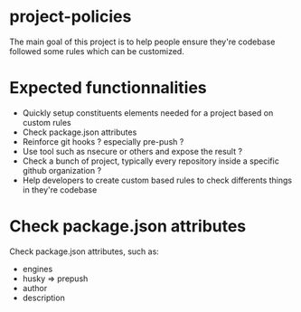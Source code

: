 # project-policies

The main goal of this project is to help people ensure they're codebase followed some rules which can be customized.

# Expected functionnalities

- Quickly setup constituents elements needed for a project based on custom rules
- Check package.json attributes
- Reinforce git hooks ? especially pre-push ?
- Use tool such as nsecure or others and expose the result ?
- Check a bunch of project, typically every repository inside a specific github organization ?
- Help developers to create custom based rules to check differents things in they're codebase

# Check package.json attributes

Check package.json attributes, such as:
- engines
- husky => prepush
- author
- description
